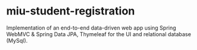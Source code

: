 # miu-student-registration
Implementation of an end-to-end data-driven web app using Spring WebMVC &amp; Spring Data JPA, Thymeleaf for the UI and relational database (MySql).

